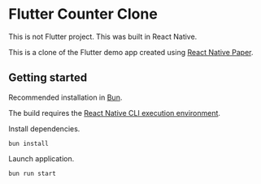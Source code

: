 # Flutter Counter Clone

This is not Flutter project. This was built in React Native.

This is a clone of the Flutter demo app created using [React Native Paper](https://reactnativepaper.com/).

## Getting started

Recommended installation in [Bun](https://github.com/oven-sh/bun).

The build requires the [React Native CLI execution environment](https://reactnative.dev/docs/environment-setup?guide=native).

Install dependencies.

```shell
bun install
```

Launch application.

```shell
bun run start
```
